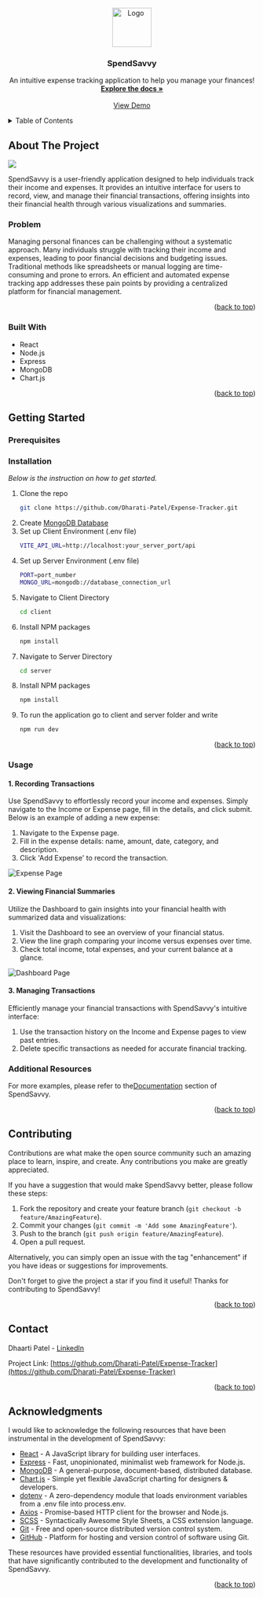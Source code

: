 <!-- PROJECT LOGO -->
<br />
<div align="center">
  <a href="https://github.com/Dharati-Patel/Expense-Tracker">
    <img src="./client/src/assets/Images/Logo.png" alt="Logo" width="80" height="80">
  </a>

  <h3 align="center">SpendSavvy</h3>

  <p align="center">
    An intuitive expense tracking application to help you manage your finances!
    <br />
    <a href="https://github.com/Dharati-Patel/Expense-Tracker"><strong>Explore the docs »</strong></a>
    <br />
    <br />
    <a href="https://github.com/Dharati-Patel/Expense-Tracker">View Demo</a>
   
</div>

<!-- TABLE OF CONTENTS -->
<details>
  <summary>Table of Contents</summary>
  <ol>
    <li>
      <a href="#about-the-project">About The Project</a>
      <ul>
        <li><a href="#built-with">Built With</a></li>
      </ul>
    </li>
    <li>
      <a href="#getting-started">Getting Started</a>
      <ul>
        <li><a href="#prerequisites">Prerequisites</a></li>
        <li><a href="#installation">Installation</a></li>
      </ul>
    </li>
    <li><a href="#usage">Usage</a></li>
    <li><a href="#contributing">Contributing</a></li>
    <li><a href="#contact">Contact</a></li>
    <li><a href="#acknowledgments">Acknowledgments</a></li>
  </ol>
</details>

<!-- ABOUT THE PROJECT -->
## About The Project

![](mockup/DashboardExample.png)

SpendSavvy is a user-friendly application designed to help individuals track their income and expenses. It provides an intuitive interface for users to record, view, and manage their financial transactions, offering insights into their financial health through various visualizations and summaries.

### Problem

Managing personal finances can be challenging without a systematic approach. Many individuals struggle with tracking their income and expenses, leading to poor financial decisions and budgeting issues. Traditional methods like spreadsheets or manual logging are time-consuming and prone to errors. An efficient and automated expense tracking app addresses these pain points by providing a centralized platform for financial management.


<p align="right">(<a href="#readme-top">back to top</a>)</p>

### Built With

* React
* Node.js
* Express
* MongoDB
* Chart.js

<p align="right">(<a href="#readme-top">back to top</a>)</p>

<!-- GETTING STARTED -->
## Getting Started

### Prerequisites

### Installation

_Below is the instruction on how to get started._

1. Clone the repo
   ```sh
   git clone https://github.com/Dharati-Patel/Expense-Tracker.git
   ```
2. Create [MongoDB Database](https://www.mongodb.com/resources/languages/nodejs-database)
3. Set up Client Environment (.env file)
    ```sh
   VITE_API_URL=http://localhost:your_server_port/api
   ``` 
4. Set up Server Environment (.env file)
   ```sh
   PORT=port_number
   MONGO_URL=mongodb://database_connection_url
   ``` 
5. Navigate to Client Directory
   ```sh
   cd client
   ``` 
6. Install NPM packages
   ```sh
   npm install
   ```
7. Navigate to Server Directory
   ```sh
   cd server
   ``` 
8. Install NPM packages
   ```sh
   npm install
   ```
9. To run the application go to client and server folder and write
   ```sh
   npm run dev
   ```
<p align="right">(<a href="#readme-top">back to top</a>)</p>

### Usage

#### 1. Recording Transactions

Use SpendSavvy to effortlessly record your income and expenses. Simply navigate to the Income or Expense page, fill in the details, and click submit. Below is an example of adding a new expense:

1. Navigate to the Expense page.
2. Fill in the expense details: name, amount, date, category, and description.
3. Click 'Add Expense' to record the transaction.

![Expense Page](mockup/ExpenseExample.png)

#### 2. Viewing Financial Summaries

Utilize the Dashboard to gain insights into your financial health with summarized data and visualizations:

1. Visit the Dashboard to see an overview of your financial status.
2. View the line graph comparing your income versus expenses over time.
3. Check total income, total expenses, and your current balance at a glance.

![Dashboard Page](mockup/DashboardExample.png)

#### 3. Managing Transactions

Efficiently manage your financial transactions with SpendSavvy's intuitive interface:

1. Use the transaction history on the Income and Expense pages to view past entries.
2. Delete specific transactions as needed for accurate financial tracking.

### Additional Resources

For more examples, please refer to the[Documentation](#) section of SpendSavvy.

<p align="right">(<a href="#readme-top">back to top</a>)</p>

## Contributing

Contributions are what make the open source community such an amazing place to learn, inspire, and create. Any contributions you make are greatly appreciated.

If you have a suggestion that would make SpendSavvy better, please follow these steps:

1. Fork the repository and create your feature branch (`git checkout -b feature/AmazingFeature`).
2. Commit your changes (`git commit -m 'Add some AmazingFeature'`).
3. Push to the branch (`git push origin feature/AmazingFeature`).
4. Open a pull request.

Alternatively, you can simply open an issue with the tag "enhancement" if you have ideas or suggestions for improvements.

Don't forget to give the project a star if you find it useful! Thanks for contributing to SpendSavvy!

<p align="right">(<a href="#readme-top">back to top</a>)</p>

<!-- CONTACT -->
## Contact

Dhaarti Patel - [LinkedIn](www.linkedin.com/in/dharti-patel1) 

Project Link: [https://github.com/Dharati-Patel/Expense-Tracker](https://github.com/Dharati-Patel/Expense-Tracker)

<p align="right">(<a href="#readme-top">back to top</a>)</p>

## Acknowledgments

I would like to acknowledge the following resources that have been instrumental in the development of SpendSavvy:

- [React](https://reactjs.org/) - A JavaScript library for building user interfaces.
- [Express](https://expressjs.com/) - Fast, unopinionated, minimalist web framework for Node.js.
- [MongoDB](https://www.mongodb.com/) - A general-purpose, document-based, distributed database.
- [Chart.js](https://www.chartjs.org/) - Simple yet flexible JavaScript charting for designers & developers.
- [dotenv](https://www.npmjs.com/package/dotenv) - A zero-dependency module that loads environment variables from a .env file into process.env.
- [Axios](https://axios-http.com/) - Promise-based HTTP client for the browser and Node.js.
- [SCSS](https://sass-lang.com/) - Syntactically Awesome Style Sheets, a CSS extension language.
- [Git](https://git-scm.com/) - Free and open-source distributed version control system.
- [GitHub](https://github.com/) - Platform for hosting and version control of software using Git.

These resources have provided essential functionalities, libraries, and tools that have significantly contributed to the development and functionality of SpendSavvy.

<p align="right">(<a href="#readme-top">back to top</a>)</p>